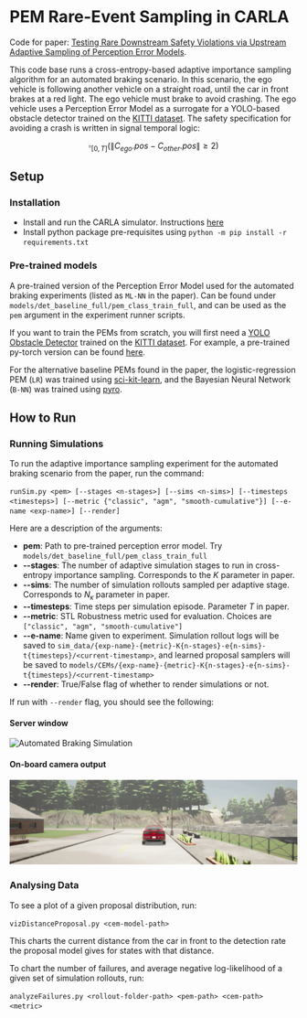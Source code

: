 # PEM Rare-Event Sampling in CARLA

Code for paper: [Testing Rare Downstream Safety Violations via Upstream Adaptive Sampling of Perception Error Models](https://arxiv.org/abs/2209.09674).

This code base runs a cross-entropy-based adaptive importance sampling algorithm for an automated braking scenario. In this scenario, the ego vehicle is following another vehicle on a straight road, until the car in front brakes at a red light. The ego vehicle must brake to avoid crashing. The ego vehicle uses a Perception Error Model as a surrogate for a YOLO-based obstacle detector trained on the [KITTI dataset](https://www.cvlibs.net/datasets/kitti/). The safety specification for avoiding a crash is written in signal temporal logic:

$$\square_{[0, T]} \left( \lVert C_{ego}.pos - C_{other}.pos \rVert \geq 2 \right)$$

## Setup

### Installation

- Install and run the CARLA simulator. Instructions [here](https://carla.readthedocs.io/en/latest/start_quickstart/)
- Install python package pre-requisites using `python -m pip install -r requirements.txt`

### Pre-trained models

A pre-trained version of the Perception Error Model used for the automated braking experiments (listed as `ML-NN` in the paper). Can be found under `models/det_baseline_full/pem_class_train_full`, and can be used as the `pem` argument in the experiment runner scripts.

If you want to train the PEMs from scratch, you will first need a [YOLO Obstacle Detector](https://pjreddie.com/darknet/yolo/) trained on the [KITTI dataset](https://www.cvlibs.net/datasets/kitti/). For example, a pre-trained py-torch version can be found [here](https://github.com/packyan/PyTorch-YOLOv3-kitti).

For the alternative baseline PEMs found in the paper, the logistic-regression PEM (`LR`) was trained using [sci-kit-learn](https://scikit-learn.org/stable/modules/generated/sklearn.linear_model.LogisticRegression.html), and the Bayesian Neural Network (`B-NN`) was trained using [pyro](http://pyro.ai/).

## How to Run

### Running Simulations

To run the adaptive importance sampling experiment for the automated braking scenario from the paper, run the command:

`runSim.py <pem> [--stages <n-stages>] [--sims <n-sims>] [--timesteps <timesteps>] [--metric {"classic", "agm", "smooth-cumulative"}] [--e-name <exp-name>] [--render]`

Here are a description of the arguments:


- __pem__: Path to pre-trained perception error model. Try `models/det_baseline_full/pem_class_train_full`
- __--stages__: The number of adaptive simulation stages to run in cross-entropy importance sampling. Corresponds to the $K$ parameter in paper.
- __--sims__: The number of simulation rollouts sampled per adaptive stage. Corresponds to $N_{\kappa}$ parameter in paper.
- __--timesteps__: Time steps per simulation episode. Parameter $T$ in paper.
- __--metric__: STL Robustness metric used for evaluation. Choices are `["classic", "agm", "smooth-cumulative"]`
- __--e-name__: Name given to experiment. Simulation rollout logs will be saved to `sim_data/{exp-name}-{metric}-K{n-stages}-e{n-sims}-t{timesteps}/<current-timestamp>`, and learned proposal samplers will be saved to `models/CEMs/{exp-name}-{metric}-K{n-stages}-e{n-sims}-t{timesteps}/<current-timestamp>`
- __--render__: True/False flag of whether to render simulations or not.

If run with `--render` flag, you should see the following:

#### Server window

![Automated Braking Simulation](images/samplingExperimentFollow.gif)

#### On-board camera output

![Camera Output](images/camFollow.gif)


### Analysing Data

To see a plot of a given proposal distribution, run: 

`vizDistanceProposal.py <cem-model-path>`

This charts the current distance from the car in front to the detection rate the proposal model gives for states with that distance.

To chart the number of failures, and average negative log-likelihood of a given set of simulation rollouts, run:

`analyzeFailures.py <rollout-folder-path> <pem-path> <cem-path> <metric>`

